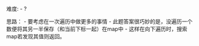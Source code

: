 难度:
	- ?

思路：
	- 要考虑在一次遍历中做更多的事情
	- 此题答案很巧妙的是，没遍历一个数便将其另一半保存（和当前下标一起）在map中
	- 这样在向下遍历时，搜索map若发现其值则返回。